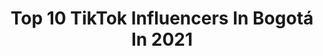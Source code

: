 ---
title: Top 10 TikTok Influencers In Bogotá In 2021
description: >-
  Find top TikTok influencers in Bogotá in 2021. Most popular hashtags: #colombia #fyp #parati.
platform: TikTok
hits: 92
text_top: See the best TikTok influencers on inBeat.
text_bottom: Our platform aggregates 92 TikTok influencers like this in Bogotá, Colombia for you to contact.
profiles:
  - username: "angelavela100"
    fullname: >-
      👑Angela👑
    bio: >-
      Bogotá-colombia amo bailar❤ me gusta el maquillaje💄 ✨ aesthetic✨
    location: "Colombia"
    followers: 4753
    engagement: 1645
    commentsToLikes: 0.090453
    id: ckbamapl5d7wv0j23ebo3d1p8
    verified: false
    hashtags: "#caragraciosa, #tuneldeltiempo"
  - username: "youjuand"
    fullname: >-
      ✨Youjuand✨
    bio: >-
      📍Bogotá, Colombia Instagram: YouJuand🤍
    location: "Colombia"
    followers: 262400
    engagement: 2453
    commentsToLikes: 0.020725
    id: ck9fppc5e8h0d0j78r8adxgb5
    verified: false
    hashtags: "#fyp, #foryou, #colombia, #omegle"
  - username: "juanka_suarez"
    fullname: >-
      Juan Suárez Rivas
    bio: >-
      Me gusta bailar 😬🕺🏼🏳️‍🌈 Hablemos por Instagram 📸 Bogotá, Colombia 🇨🇴👋🏼
    location: "Colombia"
    followers: 80400
    engagement: 1219
    commentsToLikes: 0.050770
    id: ckbwcl3kx0ygb0j23y9qi2e8n
    verified: false
    hashtags: "#fyp, #foryou, #dance, #jeans"
  - username: "gersonsarmientooficial"
    fullname: >-
      Gerson Leonardo Sarm
    bio: >-
      Preparador de Modelos Director Creativo Wo&men agency Bogotá-Colombia 3208939025
    location: "Colombia"
    followers: 4615
    engagement: 723
    commentsToLikes: 0.124522
    id: ckb9lgg16dz680j23a0zju0th
    verified: false
    hashtags: "#venezuela, #viral, #parati, #ecuador"
  - username: "mikesandovaloficial"
    fullname: >-
      Mike Sandoval
    bio: >-
      📍 Bogotá - Colombia 🇨🇴 Hey Sígueme en mi Instagram @MikeSandovaloOficial
    location: "Colombia"
    followers: 25300
    engagement: 1578
    commentsToLikes: 0.029287
    id: ckb9i5bc38atq0j23ka8h6mn5
    verified: false
    hashtags: "#parati, #loserschallenge, #tiktok, #impresionado"
  - username: "jorgerunza"
    fullname: >-
      Jorge David Runza Gualdron
    bio: >-
      Mi vida en micro-momentos 🎞️ 🇨🇴 Bogotá, Colombia IG: Jorgerunza
    location: "Colombia"
    followers: 8500
    engagement: 1661
    commentsToLikes: 0.025021
    id: ckb9ix50r9pnn0j230aqvrg8z
    verified: false
    hashtags: "#gatostiktok, #cat, #catoftiktok, #catsoftiktok"
  - username: "kevingranados60"
    fullname: >-
      Kevin Granados
    bio: >-
      Bogotá - Colombia Follow me IG @granadoskevin
    location: "Colombia"
    followers: 87700
    engagement: 874
    commentsToLikes: 0.018141
    id: ckb9pyowmlgla0j238ffn5qol
    verified: false
    hashtags: "#poderlatinosalsashow, #dad, #salsadance, #salsa"
  - username: "camilo.gamba"
    fullname: >-
      camilo.gamba
    bio: >-
      Model-publicist Instagram: @camilo.gamba 📍Bogota-Colombia 🇨🇴
    location: "Colombia"
    followers: 1000000
    engagement: 1312
    commentsToLikes: 0.010164
    id: ck9eockzynkiv0j78aq92nr2q
    verified: false
    hashtags: "#greenscreen, #police, #loserschallenge, #duo"
  - username: "luisaesguerra.daza"
    fullname: >-
      𝙻𝚞𝚒𝚜𝚊 𝙳𝚊𝚣𝚊 𓆉
    bio: >-
      📍Bogota Ig:luisaesguerrad 100K ? 🤍
    location: "Colombia"
    followers: 83800
    engagement: 1027
    commentsToLikes: 0.011186
    id: ckdi66poi7hai0j23qayifnbt
    verified: false
    hashtags: "#nosoy, #yoenlafiesta, #tuneldeltiempo, #greenscreen"
  - username: "nicolcotacio"
    fullname: >-
      Nicol Cotacio
    bio: >-
      17📍Bogota,Colombia instagram: nicolvanessacc Parezco de 14 pero tengo 17
    location: "Colombia"
    followers: 24600
    engagement: 1039
    commentsToLikes: 0.022381
    id: ckamgiv9vc19d0i78wsrt8vr9
    verified: false
    hashtags: "#dance, #fyp, #baile, #tuneldeltiempo"
---